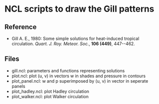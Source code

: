 NCL scripts to draw the Gill patterns
=====================================

Reference
--------

* Gill A. E., 1980: Some simple solutions for heat-induced tropical circulation. *Quart. J. Roy. Meteor. Soc.*, **106 (449)**, 447--462.

Files
-----
* gill.ncl: parameters and functions representing solutions
* plot.ncl: plot (u, v) in vectors w in shades and pressure in contours
* plot_panel.ncl: w and p superimposed by (u, v) in vector in seperate panels
* plot_hadley.ncl: plot Hadley circulation
* plot_walker.ncl: plot Walker circulation
